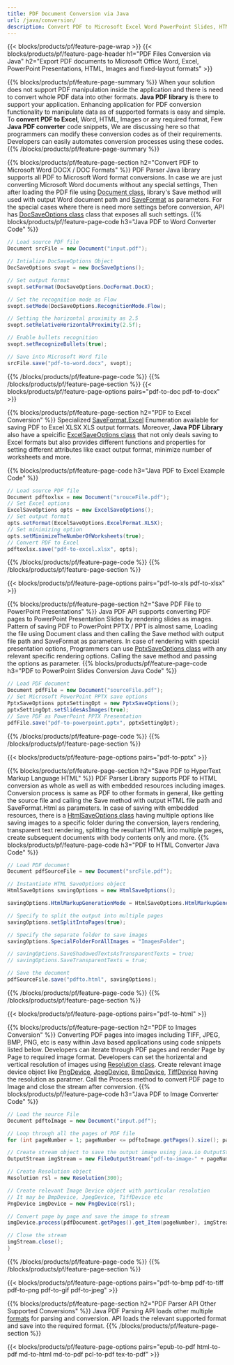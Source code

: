 ```yaml
---
title: PDF Document Conversion via Java 
url: /java/conversion/
description: Convert PDF to Microsoft Excel Word PowerPoint Slides, HTML, Images and many other popular formats with just few lines of Java code.
---
```


{{< blocks/products/pf/feature-page-wrap >}}
{{< blocks/products/pf/feature-page-header h1="PDF Files Conversion via Java" h2="Export PDF documents to Microsoft Office Word, Excel, PowerPoint Presentations, HTML, Images and fixed-layout formats" >}}

{{% blocks/products/pf/feature-page-summary %}}
When your solution does not support PDF manipulation inside the application and there is need to convert whole PDF data into other formats. **Java PDF library** is there to support your application. Enhancing application for PDF conversion functionality to manipulate data as of supported formats is easy and simple. To **convert PDF to Excel**, Word, HTML, Images or any required format, Few **Java PDF converter** code snippets, We are discussing here so that programmers can modify these conversion codes as of their requirements. Developers can easily automates conversion processes using these codes.
{{% /blocks/products/pf/feature-page-summary  %}}

{{% blocks/products/pf/feature-page-section  h2="Convert PDF to Microsoft Word DOCX / DOC Formats" %}}
PDF Parser Java library supports all PDF to Microsoft Word format conversions. In case we are just converting Microsoft Word documents without any special settings, Then after loading the PDF file using [Document class](https://apireference.aspose.com/pdf/java/com.aspose.pdf/document), library's Save method will used with output Word document path and [SaveFormat](https://apireference.aspose.com/pdf/java/com.aspose.pdf/saveformat) as parameters.  For the special cases where there is need more settings before conversion, API has [DocSaveOptions class](https://apireference.aspose.com/java/pdf/com.aspose.pdf/DocSaveOptions) class that exposes all such settings. 
{{% blocks/products/pf/feature-page-code h3="Java PDF to Word Converter Code" %}}

```cs
// Load source PDF file
Document srcFile = new Document("input.pdf");

// Intialize DocSaveOptions Object
DocSaveOptions svopt = new DocSaveOptions();

// Set output format
svopt.setFormat(DocSaveOptions.DocFormat.DocX);

// Set the recognition mode as Flow
svopt.setMode(DocSaveOptions.RecognitionMode.Flow);

// Setting the horizontal proximity as 2.5
svopt.setRelativeHorizontalProximity(2.5f);

// Enable bullets recognition 
svopt.setRecognizeBullets(true);

// Save into Microsoft Word file
srcFile.save("pdf-to-word.docx", svopt);
```
{{% /blocks/products/pf/feature-page-code  %}}
{{% /blocks/products/pf/feature-page-section %}}
{{< blocks/products/pf/feature-page-options pairs="pdf-to-doc pdf-to-docx" >}}


{{% blocks/products/pf/feature-page-section  h2="PDF to Excel Conversion" %}}
Specialized [SaveFormat.Excel](https://apireference.aspose.com/pdf/java/com.aspose.pdf/SaveFormat#Excel) Enumeration available for saving PDF to Excel XLSX XLS output formats. Moreover, **Java PDF Library** also have a speicific [ExcelSaveOptions class](https://apireference.aspose.com/pdf/java/com.aspose.pdf/ExcelSaveOptions) that not only deals saving to Excel formats but also provides different functions and properties for setting different attributes like exact output format, minimize number of worksheets and more.
 
{{% blocks/products/pf/feature-page-code h3="Java PDF to Excel Example Code" %}}

```cs
// Load source PDF file
Document pdftoxlsx = new Document("srouceFile.pdf");
// Set Excel options
ExcelSaveOptions opts = new ExcelSaveOptions();
// Set output format
opts.setFormat(ExcelSaveOptions.ExcelFormat.XLSX);
// Set minimizing option
opts.setMinimizeTheNumberOfWorksheets(true);
// Convert PDF to Excel
pdftoxlsx.save("pdf-to-excel.xlsx", opts);
```
{{% /blocks/products/pf/feature-page-code  %}}
{{% /blocks/products/pf/feature-page-section %}}

{{< blocks/products/pf/feature-page-options pairs="pdf-to-xls pdf-to-xlsx" >}}

{{% blocks/products/pf/feature-page-section  h2="Save PDF File to PowerPoint Presentations" %}}
Java PDF API supports converting PDF pages to PowerPoint Presentation Slides by rendering slides as images. Pattern of saving PDF to PowerPoint PPTX / PPT is almost same, Loading the file using Document class and then calling the Save method with output file path and SaveFormat as parameters. In case of rendering with special presentation options, Programmers can use [PptxSaveOptions class](https://apireference.aspose.com/pdf/java/com.aspose.pdf/PptxSaveOptions) with any relevant specific rendering options. Calling the save method and passing the options as parameter.
{{% blocks/products/pf/feature-page-code h3="PDF to PowerPoint Slides Conversion Java Code" %}}
```cs
// Load PDF document
Document pdfFile = new Document("sourceFile.pdf");
// Set Microsoft PowerPoint PPTX save options
PptxSaveOptions pptxSettingOpt = new PptxSaveOptions();
pptxSettingOpt.setSlidesAsImages(true);
// Save PDF as PowerPoint PPTX Presentation
pdfFile.save("pdf-to-powerpoint.pptx", pptxSettingOpt);
```
{{% /blocks/products/pf/feature-page-code %}}
{{% /blocks/products/pf/feature-page-section %}}

{{< blocks/products/pf/feature-page-options pairs="pdf-to-pptx" >}}

{{% blocks/products/pf/feature-page-section  h2="Save PDF to HyperText Markup Language HTML" %}}
PDF Parser Library supports PDF to HTML conversion as whole as well as with embedded resources including images. Conversion process is same as PDF to other formats in general, like getting the source file and calling the Save method with output HTML file path and SaveFormat.Html as parameters. In case of saving with embedded resources, there is a [HtmlSaveOptions class](https://apireference.aspose.com/pdf/java/com.aspose.pdf/htmlsaveoptions) having multiple options like saving images to a specific folder during the conversion, layers rendering, transparent text rendering, splitting the resultant HTML into multiple pages, create subsequent documents with body contents only and more. 
{{% blocks/products/pf/feature-page-code h3="PDF to HTML Converter Java Code" %}}

```cs
// Load PDF document
Document pdfSourceFile = new Document("srcFile.pdf");

// Instantiate HTML SaveOptions object
HtmlSaveOptions savingOptions = new HtmlSaveOptions();

savingOptions.HtmlMarkupGenerationMode = HtmlSaveOptions.HtmlMarkupGenerationModes.WriteOnlyBodyContent;

// Specify to split the output into multiple pages
savingOptions.setSplitIntoPages(true);

// Specify the separate folder to save images
savingOptions.SpecialFolderForAllImages = "ImagesFolder";

// savingOptions.SaveShadowedTextsAsTransparentTexts = true;
// savingOptions.SaveTransparentTexts = true;

// Save the document
pdfSourceFile.save("pdfto.html", savingOptions);
```
{{% /blocks/products/pf/feature-page-code %}}
{{% /blocks/products/pf/feature-page-section %}}

{{< blocks/products/pf/feature-page-options pairs="pdf-to-html" >}}

{{% blocks/products/pf/feature-page-section  h2="PDF to Images Conversion" %}}
Converting PDF pages into images including TIFF, JPEG, BMP, PNG, etc is easy within Java based applications using code snippets listed below. Developers can iterate through PDF pages and render Page by Page to required image format. Developers can set the horizental and vertical resolution of images using [Resolution class](https://apireference.aspose.com/pdf/java/com.aspose.pdf.devices/Resolution). Create relevant image device object like [PngDevice](https://apireference.aspose.com/pdf/java/com.aspose.pdf.devices/PngDevice), [JpegDevice](https://apireference.aspose.com/pdf/java/com.aspose.pdf.devices/JpegDevice), [BmpDevice](https://apireference.aspose.com/pdf/java/com.aspose.pdf.devices/BmpDevice), [TiffDevice](https://apireference.aspose.com/pdf/java/com.aspose.pdf.devices/TiffDevice) having the resolution as paratmer. Call the Process method to convert PDF page to Image and close the stream after conversion.
{{% blocks/products/pf/feature-page-code h3="Java PDF to Image Converter Code" %}}
```cs
// Load the source File
Document pdftoImage = new Document("input.pdf");

// Loop through all the pages of PDF file
for (int pageNumber = 1; pageNumber <= pdftoImage.getPages().size(); pageNumber++) {

// Create stream object to save the output image using java.io OutputStream class
OutputStream imgStream = new FileOutputStream("pdf-to-image-" + pageNumber + ".png");

// Create Resolution object
Resolution rsl = new Resolution(300);

// Create relevant Image Device object with particular resolution
// It may be BmpDevice, JpegDevice, TiffDevice etc
PngDevice imgDevice = new PngDevice(rsl);

// Convert page by page and save the image to stream
imgDevice.process(pdfDocument.getPages().get_Item(pageNumber), imgStream);

// Close the stream
imgStream.close();
}

```
{{% /blocks/products/pf/feature-page-code %}}
{{% /blocks/products/pf/feature-page-section %}}

{{< blocks/products/pf/feature-page-options pairs="pdf-to-bmp pdf-to-tiff pdf-to-png pdf-to-gif pdf-to-jpeg" >}}

{{% blocks/products/pf/feature-page-section  h2="PDF Parser API Other Supported Conversions" %}}
Java PDF Parsing API loads other multiple [formats](https://docs.aspose.com/pdf/java/supported-file-formats/) for parsing and conversion. API loads the relevant supported format and save into the required format.
{{% /blocks/products/pf/feature-page-section %}}

{{< blocks/products/pf/feature-page-options pairs="epub-to-pdf html-to-pdf md-to-html md-to-pdf pcl-to-pdf tex-to-pdf" >}}